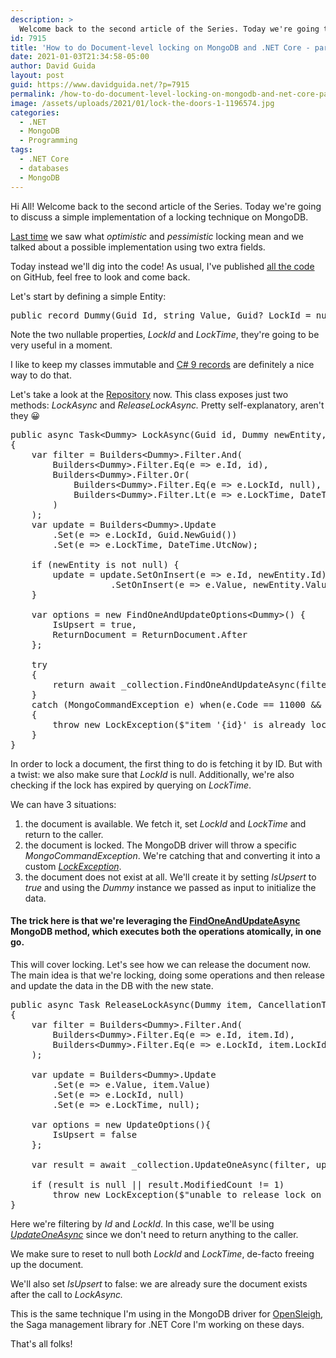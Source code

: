```yaml
---
description: >
  Welcome back to the second article of the Series. Today we're going to discuss a simple implementation of a locking technique on MongoDB.
id: 7915
title: 'How to do Document-level locking on MongoDB and .NET Core - part 2'
date: 2021-01-03T21:34:58-05:00
author: David Guida
layout: post
guid: https://www.davidguida.net/?p=7915
permalink: /how-to-do-document-level-locking-on-mongodb-and-net-core-part-2/
image: /assets/uploads/2021/01/lock-the-doors-1-1196574.jpg
categories:
  - .NET
  - MongoDB
  - Programming
tags:
  - .NET Core
  - databases
  - MongoDB
---
```

Hi All! Welcome back to the second article of the Series. Today we're going to discuss a simple implementation of a locking technique on MongoDB.

<a href="https://www.davidguida.net/how-to-do-document-level-locking-on-mongodb-and-net-core-part-1/" target="_blank" rel="noreferrer noopener">Last time</a> we saw what _optimistic_ and _pessimistic_ locking mean and we talked about a possible implementation using two extra fields.

Today instead we'll dig into the code! As usual, I've published <a href="https://github.com/mizrael/MongoLocks" target="_blank" rel="noreferrer noopener">all the code</a> on GitHub, feel free to look and come back.

Let's start by defining a simple Entity:

<pre class="EnlighterJSRAW" data-enlighter-language="csharp" data-enlighter-theme="" data-enlighter-highlight="" data-enlighter-linenumbers="" data-enlighter-lineoffset="" data-enlighter-title="" data-enlighter-group="">public record Dummy(Guid Id, string Value, Guid? LockId = null, DateTime? LockTime = null);</pre>

Note the two nullable properties, _LockId_ and _LockTime_, they're going to be very useful in a moment.

I like to keep my classes immutable and <a href="https://docs.microsoft.com/en-us/dotnet/csharp/whats-new/csharp-9?WT.mc_id=DOP-MVP-5003878#record-types" target="_blank" rel="noreferrer noopener">C# 9 records</a> are definitely a nice way to do that.

Let's take a look at the <a href="https://github.com/mizrael/MongoLocks/blob/main/MongoLocks/DummyRepository.cs" target="_blank" rel="noreferrer noopener">Repository</a> now. This class exposes just two methods: _LockAsync_ and _ReleaseLockAsync._ Pretty self-explanatory, aren't they 😀

<pre class="EnlighterJSRAW" data-enlighter-language="csharp" data-enlighter-theme="" data-enlighter-highlight="" data-enlighter-linenumbers="" data-enlighter-lineoffset="" data-enlighter-title="" data-enlighter-group="">public async Task&lt;Dummy> LockAsync(Guid id, Dummy newEntity, CancellationToken cancellationToken = default)
{
	var filter = Builders&lt;Dummy>.Filter.And(
		Builders&lt;Dummy>.Filter.Eq(e => e.Id, id),
		Builders&lt;Dummy>.Filter.Or(
			Builders&lt;Dummy>.Filter.Eq(e => e.LockId, null),
			Builders&lt;Dummy>.Filter.Lt(e => e.LockTime, DateTime.UtcNow - _lockMaxDuration)
		)
	);
	var update = Builders&lt;Dummy>.Update
		.Set(e => e.LockId, Guid.NewGuid())
		.Set(e => e.LockTime, DateTime.UtcNow);
	
	if (newEntity is not null) {
		update = update.SetOnInsert(e => e.Id, newEntity.Id)
			       .SetOnInsert(e => e.Value, newEntity.Value);
	}
		
	var options = new FindOneAndUpdateOptions&lt;Dummy>() {
	    IsUpsert = true,
	    ReturnDocument = ReturnDocument.After
	};

	try
	{
		return await _collection.FindOneAndUpdateAsync(filter, update, options, cancellationToken);
	}
	catch (MongoCommandException e) when(e.Code == 11000 && e.CodeName == "DuplicateKey")
	{
		throw new LockException($"item '{id}' is already locked");
	}
}</pre>

In order to lock a document, the first thing to do is fetching it by ID. But with a twist: we also make sure that _LockId_ is null. Additionally, we're also checking if the lock has expired by querying on _LockTime_.

We can have 3 situations:

  1. the document is available. We fetch it, set _LockId_ and _LockTime_ and return to the caller. 
  2. the document is locked. The MongoDB driver will throw a specific _MongoCommandException_. We're catching that and converting it into a custom _<a href="https://github.com/mizrael/MongoLocks/blob/main/MongoLocks/LockException.cs" target="_blank" rel="noreferrer noopener">LockException</a>_.
  3. the document does not exist at all. We'll create it by setting _IsUpsert_ to _true_ and using the _Dummy_ instance we passed as input to initialize the data.

#### The trick here is that we're leveraging the <a href="https://api.mongodb.com/csharp/current/html/M_MongoDB_Driver_IMongoCollection_1_FindOneAndUpdateAsync__1.htm" target="_blank" rel="noreferrer noopener">FindOneAndUpdateAsync </a>MongoDB method, which executes both the operations atomically, in one go.

This will cover locking. Let's see how we can release the document now. The main idea is that we're locking, doing some operations and then release and update the data in the DB with the new state.

<pre class="EnlighterJSRAW" data-enlighter-language="csharp" data-enlighter-theme="" data-enlighter-highlight="" data-enlighter-linenumbers="" data-enlighter-lineoffset="" data-enlighter-title="" data-enlighter-group="">public async Task ReleaseLockAsync(Dummy item, CancellationToken cancellationToken = default)
{
	var filter = Builders&lt;Dummy>.Filter.And(
		Builders&lt;Dummy>.Filter.Eq(e => e.Id, item.Id),
		Builders&lt;Dummy>.Filter.Eq(e => e.LockId, item.LockId)
	);

	var update = Builders&lt;Dummy>.Update
		.Set(e => e.Value, item.Value)
		.Set(e => e.LockId, null)
		.Set(e => e.LockTime, null);
	
	var options = new UpdateOptions(){
		IsUpsert = false
	};

	var result = await _collection.UpdateOneAsync(filter, update, options, cancellationToken);
	
	if (result is null || result.ModifiedCount != 1)
		throw new LockException($"unable to release lock on item '{item.Id}'");
}</pre>

Here we're filtering by _Id_ and _LockId_. In this case, we'll be using _<a href="https://api.mongodb.com/csharp/current/html/M_MongoDB_Driver_IMongoCollection_1_UpdateOneAsync.htm" target="_blank" rel="noreferrer noopener">UpdateOneAsync</a>_ since we don't need to return anything to the caller. 

We make sure to reset to null both _LockId_ and _LockTime_, de-facto freeing up the document.

We'll also set _IsUpsert_ to false: we are already sure the document exists after the call to _LockAsync._

This is the same technique I'm using in the MongoDB driver for <a href="https://github.com/mizrael/OpenSleigh" target="_blank" rel="noreferrer noopener">OpenSleigh</a>, the Saga management library for .NET Core I'm working on these days.

That's all folks!

<div class="post-details-footer-widgets">
</div>